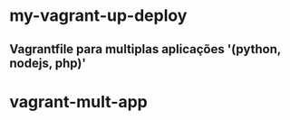 # my-vagrant-up-deploy

## Vagrantfile para multiplas aplicações '(python, nodejs, php)'
# vagrant-mult-app
